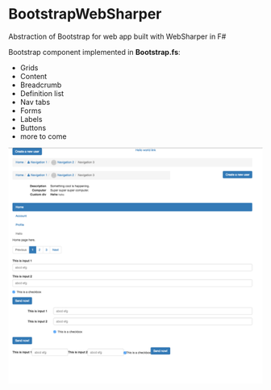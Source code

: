 # BootstrapWebSharper
Abstraction of Bootstrap for web app built with WebSharper in F#

Bootstrap component implemented in __Bootstrap.fs__:

  - Grids
  - Content
  - Breadcrumb
  - Definition list
  - Nav tabs
  - Forms
  - Labels
  - Buttons
  - more to come

![preview](https://raw.githubusercontent.com/Kimserey/WebSharperBootstrap/master/elements.png)
